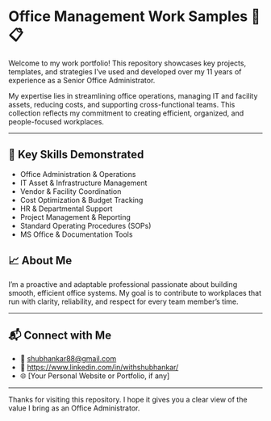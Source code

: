 
# Office Management Work Samples 🚪📋

Welcome to my work portfolio! This repository showcases key projects, templates, and strategies I’ve used and developed over my 11 years of experience as a Senior Office Administrator.

My expertise lies in streamlining office operations, managing IT and facility assets, reducing costs, and supporting cross-functional teams. This collection reflects my commitment to creating efficient, organized, and people-focused workplaces.

---

## 🔧 Key Skills Demonstrated

- Office Administration & Operations  
- IT Asset & Infrastructure Management  
- Vendor & Facility Coordination  
- Cost Optimization & Budget Tracking  
- HR & Departmental Support  
- Project Management & Reporting  
- Standard Operating Procedures (SOPs)  
- MS Office & Documentation Tools  

## 📈 About Me

I’m a proactive and adaptable professional passionate about building smooth, efficient office systems. My goal is to contribute to workplaces that run with clarity, reliability, and respect for every team member’s time.

---

## 📬 Connect with Me

- 📧 shubhankar88@gmail.com  
- 🔗 https://www.linkedin.com/in/withshubhankar/  
- 🌐 [Your Personal Website or Portfolio, if any]

---

Thanks for visiting this repository. I hope it gives you a clear view of the value I bring as an Office Administrator.
